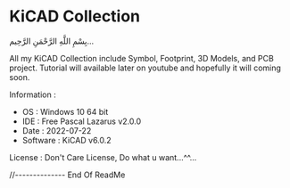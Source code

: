 # KiCAD Collection
بِسْمِ اللَّهِ الرَّحْمَنِ الرَّحِيم... 
 
All my KiCAD Collection include Symbol, Footprint, 3D Models, and PCB project.
Tutorial will available later on youtube and hopefully it will coming soon.

Information :
- OS   : Windows 10 64 bit  
- IDE  : Free Pascal Lazarus v2.0.0  
- Date : 2022-07-22  
- Software : KiCAD v6.0.2

License : Don't Care License, Do what u want...^^...  

//-------------- End Of ReadMe
